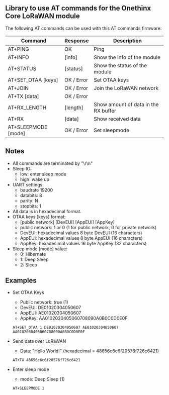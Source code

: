 ## Library to use AT commands for the Onethinx Core LoRaWAN module

The following AT commands can be used with this AT commands firmware:

| Command             | Response   | Description                          |
|---------------------|------------|--------------------------------------|
| AT+PING             | OK         | Ping                                 |
| AT+INFO             | [info]     | Show the info of the module          |
| AT+STATUS           | [status]   | Show the status of the module        |
| AT+SET_OTAA [keys]  | OK / Error | Set OTAA keys                        |
| AT+JOIN             | OK / Error | Join the LoRaWAN network             |
| AT+TX [data]        | OK / Error |                                      |
| AT+RX_LENGTH        | [length]   | Show amount of data in the RX buffer |
| AT+RX               | [data]     | Show received data                   |
| AT+SLEEPMODE [mode] | OK / Error | Set sleepmode                        |

## Notes
- All commands are terminated by "\r\n"
- Sleep IO: 
    - low: enter sleep mode
    - high: wake up
- UART settings: 
    - baudrate 19200
    - databits: 8
    - parity: N
    - stopbits: 1
- All data is in hexadecimal format.
- OTAA keys [keys] format:
    - [public network] [DevEUI] [AppEUI] [AppKey]
    - public network: 1 or 0 (1 for public network, 0 for private network)
    - DevEUI: hexadecimal values 8 byte DevEUI (16 characters)
    - AppEUI: hexadecimal values 8 byte AppEUI (16 characters)
    - AppKey: hexadecimal values 16 byte AppKey (32 characters)
- Sleep mode [mode] value:
    - 0: Hibernate
    - 1: Deep Sleep	
    - 2: Sleep
    
## Examples

- Set OTAA Keys
    - Public network: true (1)
    - DevEUI: DE01020304050607
    - AppEUI: AE01020304050607
    - AppKey: AA0102030405060708090A0B0C0D0E0F
   
    ```AT+SET_OTAA 1 DE01020304050607 AE01020304050607 AA0102030405060708090A0B0C0D0E0F```


- Send data over LoRaWAN
    - Data: "Hello World!" (hexadecimal = 48656c6c6f20576f726c6421)
    
    ```AT+TX 48656c6c6f20576f726c6421```


- Enter sleep mode
    - mode: Deep Sleep (1)
    
    ```AT+SLEEPMODE 1```
